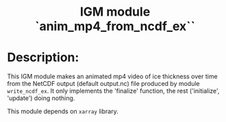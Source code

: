 ### <h1 align="center" id="title">IGM module `anim_mp4_from_ncdf_ex`` </h1>

# Description:

This IGM module makes an animated mp4 video of ice thickness over time from 
the NetCDF output (default output.nc) file produced by module `write_ncdf_ex`. It only implements the 'finalize' function, the rest ('initialize', 'update') doing nothing.

This module depends on `xarray` library.
